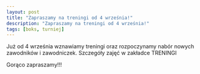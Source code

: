 ```yaml
---
layout: post
title: "Zapraszamy na treningi od 4 września!"
description: "Zapraszamy na treningi od 4 września!"
tags: [boks, turniej]
---
```


Już od 4 września wznawiamy treningi oraz rozpoczynamy nabór nowych zawodników i zawodniczek.
Szczegóły zajęć w zakładce TRENINGI

Gorąco zapraszamy!!!
